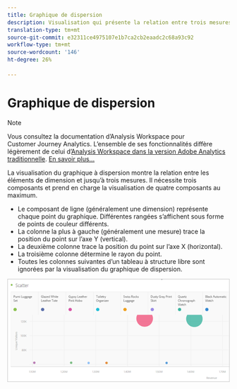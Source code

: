 ```yaml
---
title: Graphique de dispersion
description: Visualisation qui présente la relation entre trois mesures au maximum.
translation-type: tm+mt
source-git-commit: e32311ce4975107e1b7ca2cb2eaadc2c68a93c92
workflow-type: tm+mt
source-wordcount: '146'
ht-degree: 26%

---
```



# Graphique de dispersion

>[!NOTE]
>
>Vous consultez la documentation d’Analysis Workspace pour Customer Journey Analytics. L’ensemble de ses fonctionnalités diffère légèrement de celui d’[Analysis Workspace dans la version Adobe Analytics traditionnelle](https://docs.adobe.com/content/help/fr-FR/analytics/analyze/analysis-workspace/home.html). [En savoir plus...](/help/getting-started/cja-aa.md)

La visualisation du graphique à dispersion montre la relation entre les éléments de dimension et jusqu’à trois mesures. Il nécessite trois composants et prend en charge la visualisation de quatre composants au maximum.

* Le composant de ligne (généralement une dimension) représente chaque point du graphique. Différentes rangées s’affichent sous forme de points de couleur différents.
* La colonne la plus à gauche (généralement une mesure) trace la position du point sur l’axe Y (vertical).
* La deuxième colonne trace la position du point sur l’axe X (horizontal).
* La troisième colonne détermine le rayon du point.
* Toutes les colonnes suivantes d’un tableau à structure libre sont ignorées par la visualisation du graphique de dispersion.

![Graphique de dispersion](assets/scatter.png)
